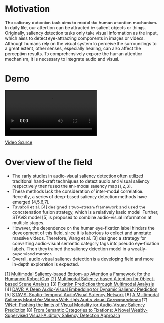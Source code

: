# Motivation
The saliency detection task aims to model the human attention mechanism. In daily life, our attention can be attracted by salient objects or things. Originally, saliency detection tasks only take visual information as the input, which aims to detect eye-attracting components in images or videos. Although humans rely on the visual system to perceive the surroundings to a great extent, other senses, especially hearing, can also affect the perception results. To comprehensively explore the human attention mechanism, it is necessary to integrate audio and visual.


# Demo
![saliency.mp4](content/videos/saliency.mp4)

[Video Source](https://www.youtube.com/watch?v=P62uIZxGM-U)

# Overview of the field
- The early studies in audio-visual saliency detection often utilized traditional hand-craft techniques to detect audio and visual saliency respectively then fused the uni-modal saliency map [1,2,3]. 
- These methods lack the consideration of inter-modal correlation. Recently, a series of deep-based saliency detection methods have emerged [4,5,6,7]. 
- Tavakoli et al. [4] designed a two-stream framework and used the concatenation fusion strategy, which is a relatively basic model. Further, STAViS model [5] is proposed to combine audio-visual information at multiple stages. 
- However, the dependence on the human eye-fixation label hinders the development of this field, since it is laborious to collect and annotate massive videos. Therefore, Wang et al. [8] designed a strategy for converting audio-visual semantic category tags into pseudo eye-fixation labels. Then they trained the saliency detection model in a weakly-supervised manner. 
- Overall, audio-visual saliency detection is a developing field and more in-depth exploration is expected.


[1] [Multimodal Saliency-based Bottom-up Attention a Framework for the Humanoid Robot iCub](https://ieeexplore.ieee.org/abstract/document/4543329/)
[2] [Multimodal Saliency-based Attention for Object-based Scene Analysis](https://ieeexplore.ieee.org/document/6095124)
[3] [Fixation Prediction through Multimodal Analysis](https://dl.acm.org/doi/10.1145/2996463)
[4] [DAVE: A Deep Audio-Visual Embedding for Dynamic Saliency Prediction](https://arxiv.org/abs/1905.10693)
[5] [STAViS: Spatio-Temporal AudioVisual Saliency Network](https://openaccess.thecvf.com/content_CVPR_2020/html/Tsiami_STAViS_Spatio-Temporal_AudioVisual_Saliency_Network_CVPR_2020_paper.html)
[6] [A Multimodal Saliency Model for Videos With High Audio-visual Correspondence](https://ieeexplore.ieee.org/abstract/document/8962278/)
[7] [ViNet: Pushing the limits of Visual Modality for Audio-Visuav Saliency Prediction](https://ieeexplore.ieee.org/abstract/document/9635989)
[8] [From Semantic Categories to Fixations: A Novel Weakly-Supervised Visual-Auditory Saliency Detection Approach](https://openaccess.thecvf.com/content/CVPR2021/html/Wang_From_Semantic_Categories_to_Fixations_A_Novel_Weakly-Supervised_Visual-Auditory_Saliency_CVPR_2021_paper.html)